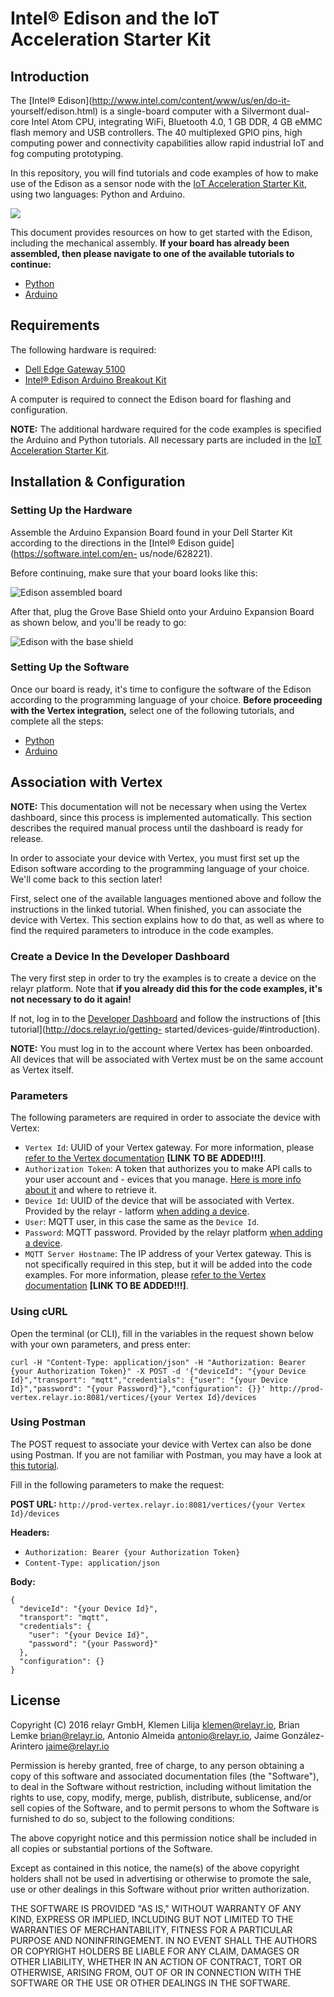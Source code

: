 # Intel® Edison and the IoT Acceleration Starter Kit

## Introduction

The [Intel® Edison](http://www.intel.com/content/www/us/en/do-it-
yourself/edison.html) is a single-board computer with a Silvermont dual-core
Intel Atom CPU, integrating WiFi, Bluetooth 4.0, 1 GB DDR, 4 GB eMMC flash
memory and USB controllers. The 40 multiplexed GPIO pins, high computing power
and connectivity capabilities allow rapid industrial IoT and fog computing
prototyping.

In this repository, you will find tutorials and code examples of how to make
use of the Edison as a sensor node with the [IoT Acceleration Starter
Kit](http://www.iot-starterkit.de/), using two languages: Python and Arduino.

![](./assets/edison_intro_pic_dell.jpg)

This document provides resources on how to get started with the Edison,
including the mechanical assembly. **If your board has already been assembled,
then please navigate to one of the available tutorials to continue:**

-  [Python](https://github.com/relayr/edison/tree/master/python)
-  [Arduino](https://github.com/relayr/edison/tree/master/arduino)

## Requirements

The following hardware is required:

-  [Dell Edge Gateway 5100]()
-  [Intel® Edison Arduino Breakout Kit]()

A computer is required to connect the Edison board for flashing and
configuration.

**NOTE:** The additional hardware required for the code examples is specified the Arduino and Python tutorials. All necessary parts are included in the [IoT Acceleration Starter Kit](http://www.iot-starterkit.de/).

## Installation & Configuration

### Setting Up the Hardware

Assemble the Arduino Expansion Board found in your Dell Starter Kit according
to the directions in the [Intel® Edison guide](https://software.intel.com/en-
us/node/628221).

Before continuing, make sure that your board looks like this:

![Edison assembled board](./assets/edison_assembled_board.jpg)

After that, plug the Grove Base Shield onto your Arduino Expansion Board as shown below, and you'll be ready to go:

![Edison with the base shield](./assets/edison_base_shield.jpg)

### Setting Up the Software

Once our board is ready, it's time to configure the software of the Edison
according to the programming language of your choice. **Before proceeding with
the Vertex integration,** select one of the following tutorials, and
complete all the steps:

-  [Python](https://github.com/relayr/edison/tree/master/python)
-  [Arduino](https://github.com/relayr/edison/tree/master/arduino)

## Association with Vertex

**NOTE:** This documentation will not be necessary when using the Vertex
dashboard, since this process is implemented automatically. This section
describes the required manual process until the dashboard is ready for
release.

In order to associate your device with Vertex, you must first set up the
Edison software according to the programming language of your choice. We'll
come back to this section later!

First, select one of the available languages mentioned above and follow the
instructions in the linked tutorial. When finished, you can associate the
device with Vertex. This section explains how to do that, as well as where to
find the required parameters to introduce in the code examples.

### Create a Device In the Developer Dashboard

The very first step in order to try the examples is to create a device on the relayr platform. Note that **if you already did this for the code examples, it's not necessary to do it again!**

If not, log in to the [Developer Dashboard](https://dev.relayr.io)
and follow the instructions of [this tutorial](http://docs.relayr.io/getting-
started/devices-guide/#introduction).

**NOTE:** You must log in to the account where Vertex has been onboarded.
All devices that will be associated with Vertex must be on the same account as
Vertex itself.

### Parameters

The following parameters are required in order to associate the device with Vertex:

-  `Vertex Id`: UUID of your Vertex gateway. For more information, please [refer to the Vertex documentation]() **[LINK TO BE ADDED!!!]**.
-  `Authorization Token`: A token that authorizes you to make API calls to your user account and - evices that you manage. [Here is more info about it](http://docs.relayr.io/getting-started/account-creation/#user-id-and-authorization-token) and where to retrieve it.
-  `Device Id`: UUID of the device that will be associated with Vertex. Provided by the relayr - latform [when adding a device](http://docs.relayr.io/getting-started/devices-guide/).
-  `User`: MQTT user, in this case the same as the `Device Id`.
-  `Password`: MQTT password. Provided by the relayr platform [when adding a device](http://docs.relayr.io/getting-started/devices-guide/).
-  `MQTT Server Hostname`: The IP address of your Vertex gateway. This is not specifically required in this step, but it will be added into the code examples. For more information, please [refer to the Vertex documentation]() **[LINK TO BE ADDED!!!]**.

### Using cURL

Open the terminal (or CLI), fill in the variables in the request shown below
with your own parameters, and press enter:

```
curl -H "Content-Type: application/json" -H "Authorization: Bearer {your Authorization Token}" -X POST -d '{"deviceId": "{your Device Id}","transport": "mqtt","credentials": {"user": "{your Device Id}","password": "{your Password}"},"configuration": {}}' http://prod-vertex.relayr.io:8081/vertices/{your Vertex Id}/devices
```

### Using Postman

The POST request to associate your device with Vertex can also be done using
Postman. If you are not familiar with Postman, you may have a look at [this
tutorial](https://www.getpostman.com/docs/requests).

Fill in the following parameters to make the request:

**POST URL:**
`http://prod-vertex.relayr.io:8081/vertices/{your Vertex Id}/devices`

**Headers:**

-  `Authorization: Bearer {your Authorization Token}`
-  `Content-Type: application/json`

**Body:**

```
{
  "deviceId": "{your Device Id}",
  "transport": "mqtt",
  "credentials": {
    "user": "{your Device Id}",
    "password": "{your Password}"
  },
  "configuration": {}
}

```

## License

Copyright (C) 2016 relayr GmbH, Klemen Lilija <klemen@relayr.io>, Brian Lemke
<brian@relayr.io>, Antonio Almeida <antonio@relayr.io>, Jaime González-Arintero <jaime@relayr.io>

Permission is hereby granted, free of charge, to any person obtaining a copy
of this software and associated documentation files (the "Software"), to deal
in the Software without restriction, including without limitation the rights
to use, copy, modify, merge, publish, distribute, sublicense, and/or sell
copies of the Software, and to permit persons to whom the Software is
furnished to do so, subject to the following conditions:

The above copyright notice and this permission notice shall be included in all
copies or substantial portions of the Software.

Except as contained in this notice, the name(s) of the above copyright holders
shall not be used in advertising or otherwise to promote the sale, use or
other dealings in this Software without prior written authorization.

THE SOFTWARE IS PROVIDED "AS IS," WITHOUT WARRANTY OF ANY KIND, EXPRESS OR
IMPLIED, INCLUDING BUT NOT LIMITED TO THE WARRANTIES OF MERCHANTABILITY,
FITNESS FOR A PARTICULAR PURPOSE AND NONINFRINGEMENT.  IN NO EVENT SHALL THE
AUTHORS OR COPYRIGHT HOLDERS BE LIABLE FOR ANY CLAIM, DAMAGES OR OTHER
LIABILITY, WHETHER IN AN ACTION OF CONTRACT, TORT OR OTHERWISE, ARISING FROM,
OUT OF OR IN CONNECTION WITH THE SOFTWARE OR THE USE OR OTHER DEALINGS IN THE
SOFTWARE.